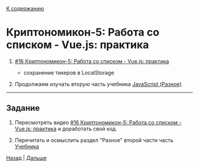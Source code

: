 [К содержанию](../readme.md#введение-в-web-разработку)

# Криптономикон-5: Работа со списком - Vue.js: практика

<!-- 31 мин -->

1. [#16 Криптономикон-5: Работа со списком - Vue.js: практика](https://www.youtube.com/watch?v=BNDo6MVbPn4)

    * сохранение тикеров в LocalStorage

1. Продолжаем изучать вторую часть учебника [JavaScript (Разное)](https://learn.javascript.ru/ui-misc) 

---

## Задание

1. Пересмотреть видео [#16 Криптономикон-5: Работа со списком - Vue.js: практика](https://www.youtube.com/watch?v=BNDo6MVbPn4) и доработать свой код. 

1. Перечитать и осмыслить раздел "Разное" второй части часть [Учебника](https://learn.javascript.ru/ui-misc)

[Назад](./web_15.md) | [Дальше](./web_17.md)
